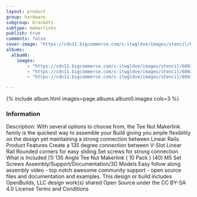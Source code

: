 ```yaml
---
layout: product
group: hardware
subgroup: brackets
subtype: makerlinks
publish: true
comments: false
cover-image: "https://cdn11.bigcommerce.com/s-itwgldve/images/stencil/608x608/products/278/4263/profile__77256.1675310602.png?c=2"
albums:
  album0:
    images:
        - "https://cdn11.bigcommerce.com/s-itwgldve/images/stencil/608x608/products/278/4263/profile__77256.1675310602.png?c=2"
        - "https://cdn11.bigcommerce.com/s-itwgldve/images/stencil/608x608/products/278/4264/in_use__06959.1675310602.png?c=2"
        - "https://cdn11.bigcommerce.com/s-itwgldve/images/stencil/608x608/products/278/4265/group__11948.1675310603.png?c=2"

---
```


{% include album.html images=page.albums.album0.images cols=3 %}

### Information

Description:
 With several options to choose from, the Tee Nut Makerlink family is the quickest way to assemble your Build giving you ample flexibility on the design yet maintaining a strong connection between Linear Rails. Product Features   Create a 135 degree connection between V-Slot Linear Rail Rounded corners for easy sliding Set screws for strong connection  What is Included  (1) 135 Angle Tee Nut Makerlink ( 10 Pack ) (40) M5 Set Screws   Assembly/Support/Documentation/3D Models   Easy follow along assembly video - top notch awesome community support - open source files and documentation and examples. This design or build includes  OpenBuilds, LLC design work(s) shared Open Source under the CC BY-SA 4.0 License Terms and Conditions  

